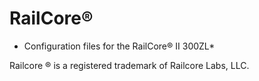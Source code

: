 # RailCore®️

* Configuration files for the RailCore®️ II 300ZL*


Railcore ®️ is a registered trademark of Railcore Labs, LLC.

